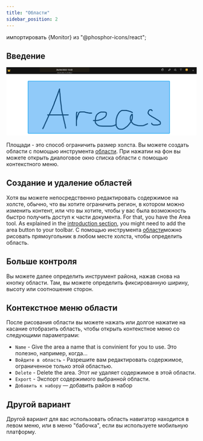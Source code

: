 ```yaml
---
title: "Области"
sidebar_position: 2
---
```


импортировать {Monitor} из "@phosphor-icons/react";


## Введение

![Область](area.png)

Площади - это способ ограничить размер холста. Вы можете создать области с помощью инструмента [области](tools/area.md). При нажатии на фон вы можете открыть диалоговое окно списка области с помощью контекстного меню.

## Создание и удаление областей

Хотя вы можете непосредственно редактировать содержимое на холсте, обычно, что вы хотите ограничить регион, в котором можно изменить контент, или что вы хотите, чтобы у вас была возможность быстро получить доступ к части документа. For that, you have the <Monitor/> Area tool. As explained in the [introduction section](README.md), you might need to add the <Monitor/> area button to your toolbar. С помощью инструмента [области](tools/area.md)можно рисовать прямоугольник в любом месте холста, чтобы определить область.

## Больше контроля

Вы можете далее определить инструмент района, нажав снова на кнопку <Monitor/> области. Там, вы можете определить фиксированную ширину, высоту или соотношение сторон.

## Контекстное меню области

 После рисования области вы можете нажать или долгое нажатие на касание отобразить область, чтобы открыть контекстное меню со следующими параметрами:

* `Name` - Give the area a name that is convinient for you to use. Это полезно, например, когда...
* `Войдите в область` - Разрешите вам редактировать содержимое, ограниченное только этой областью.
* `Delete` - Delete the area. Этот *не* удаляет содержимое в этой области.
* `Export` - Экспорт содержимого выбранной области.
* `Добавить к набору` — добавить район в набор [](pack)

## Другой вариант

Другой вариант для вас использовать область навигатор находится в левом меню, или в меню "бабочка", если вы используете мобильную платформу. 

